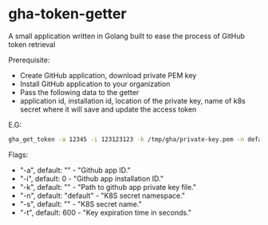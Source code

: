 # gha-token-getter

A small application written in Golang built to ease the process of GitHub token retrieval

Prerequisite:
- Create GitHub application, download private PEM key
- Install GitHub application to your organization
- Pass the following data to the getter
- application id, installation id, location of the private key, name of k8s secret where it will save and update the access token

E.G: 
```bash
gha_get_token -a 12345 -i 123123123 -k /tmp/gha/private-key.pem -n default -s gha-test-token
```

Flags:
- "-a", default: ""  - "Github app ID."
- "-i", default: 0 -  "Github app installation ID."
- "-k", default: ""  - "Path to github app private key file."
- "-n", default: "default" - "K8S secret namespace."
- "-s", default: "" - "K8S secret name."
- "-t", default: 600 -  "Key expiration time in seconds."